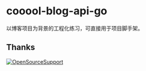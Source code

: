 # cooool-blog-api-go

以博客项目为背景的工程化练习，可直接用于项目脚手架。

## Thanks

[![OpenSourceSupport](https://resources.jetbrains.com/storage/products/company/brand/logos/jb_beam.svg?_gl=1*1veczl*_ga*MTcwMjc1MTY2LjE2NDc1NzAzNTc.*_ga_V0XZL7QHEB*MTY0NzU3MDM1Ny4xLjEuMTY0NzU3MTI3OS4w&_ga=2.133716749.2076420865.1647570357-170275166.1647570357)](https://jb.gg/OpenSourceSupport)
